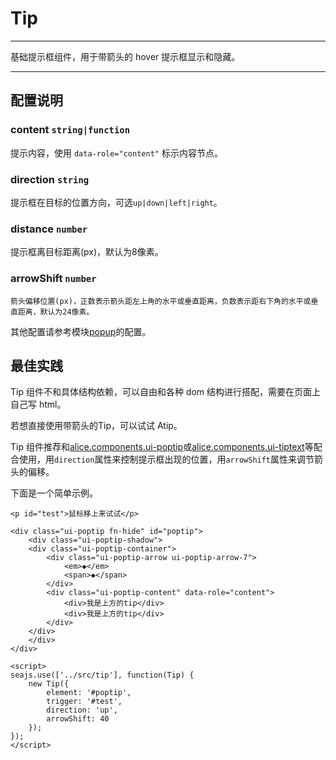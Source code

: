 
# Tip

---

基础提示框组件，用于带箭头的 hover 提示框显示和隐藏。

---

## 配置说明

### content `string|function`

提示内容，使用 `data-role="content"` 标示内容节点。

### direction `string`

提示框在目标的位置方向，可选`up|down|left|right`。

### distance `number`

提示框离目标距离(px)，默认为8像素。


### arrowShift `number`

    箭头偏移位置(px)，正数表示箭头距左上角的水平或垂直距离，负数表示距右下角的水平或垂直距离，默认为24像素。

其他配置请参考模块[popup](../popup/)的配置。


## 最佳实践

Tip 组件不和具体结构依赖，可以自由和各种 dom 结构进行搭配，需要在页面上自己写 html。

若想直接使用带箭头的Tip，可以试试 Atip。

Tip 组件推荐和[alice.components.ui-poptip](http://arale.alipay.im/projects/4ee06eabb5f7002877019198)或[alice.components.ui-tiptext](http://arale.alipay.im/projects/4ffbc0e6f137f3a16a23b1c9)等配合使用，用`direction`属性来控制提示框出现的位置，用`arrowShift`属性来调节箭头的偏移。

下面是一个简单示例。

```
<p id="test">鼠标移上来试试</p>

<div class="ui-poptip fn-hide" id="poptip">
    <div class="ui-poptip-shadow">
    <div class="ui-poptip-container">
        <div class="ui-poptip-arrow ui-poptip-arrow-7">
            <em>◆</em>
            <span>◆</span>
        </div>                  
        <div class="ui-poptip-content" data-role="content">
            <div>我是上方的tip</div>
            <div>我是上方的tip</div>            
        </div>
    </div>
    </div>
</div>

<script>
seajs.use(['../src/tip'], function(Tip) {
    new Tip({
        element: '#poptip',    
        trigger: '#test',
        direction: 'up',
        arrowShift: 40
    });
});
</script>
```

